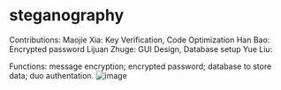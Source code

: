 # steganography
Contributions:
Maojie Xia: Key Verification, Code Optimization
Han Bao: Encrypted password
Lijuan Zhuge: GUI Design, Database setup
Yue Liu: 

Functions:
message encryption; encrypted password; database to store data; duo authentation.
![image](https://user-images.githubusercontent.com/19217683/180115740-b89f9c4a-9aff-4fe5-b393-8df255bbbbf5.png)
